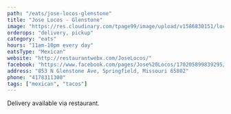 ```yaml
---
path: "/eats/jose-locos-glenstone"
title: "Jose Locos - Glenstone"
image: "https://res.cloudinary.com/tpage99/image/upload/v1586830151/local417eats/local417eatslogo.png"
orderops: "delivery, pickup"
category: "eats"
hours: "11am-10pm every day"
eatsType: "Mexican"
website: "http://restaurantwebx.com/JoseLocos/"
facebook: "https://www.facebook.com/pages/Jose%20Locos/170205899839295/"
address: "853 N Glenstone Ave, Springfield, Missouri 65802"
phone: "4178311300"
tags: ["mexican", "tacos"]
---
```


Delivery available via restaurant.
